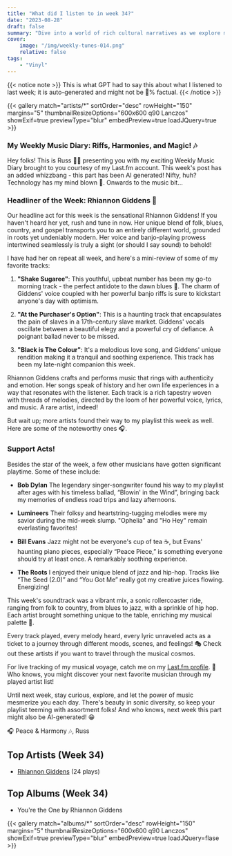 ```yaml
---
title: "What did I listen to in week 34?"
date: "2023-08-28"
draft: false
summary: "Dive into a world of rich cultural narratives as we explore my most played artist of the week, Rhiannon Giddens. Blending elements of folk, country and blues, her emotive melodies and striking lyrics offer a memorable musical journey. Prepare for a feast of balmy rhythms and arresting vocal harmonies."
cover:
    image: "/img/weekly-tunes-014.png"
    relative: false
tags:
    - "Vinyl"
---
```


{{< notice note >}}
This is what GPT had to say this about what I listened to last week; it is auto-generated and might not be 💯% factual.
{{< /notice >}}

{{< gallery match="artists/*" sortOrder="desc" rowHeight="150" margins="5" thumbnailResizeOptions="600x600 q90 Lanczos" showExif=true previewType="blur" embedPreview=true loadJQuery=true >}}

### **My Weekly Music Diary: Riffs, Harmonies, and Magic! 🎶**

Hey folks! This is Russ 💁‍♂️ presenting you with my exciting Weekly Music Diary brought to you courtesy of my Last.fm account. This week's post has an added whizzbang - this part has been AI generated! Nifty, huh? Technology has my mind blown 🤯. Onwards to the music bit...

### **Headliner of the Week: Rhiannon Giddens 🎤**

Our headline act for this week is the sensational Rhiannon Giddens! If you haven't heard her yet, rush and tune in now. Her unique blend of folk, blues, country, and gospel transports you to an entirely different world, grounded in roots yet undeniably modern. Her voice and banjo-playing prowess intertwined seamlessly is truly a sight (or should I say sound) to behold! 

I have had her on repeat all week, and here's a mini-review of some of my favorite tracks:

1. **"Shake Sugaree"**: This youthful, upbeat number has been my go-to morning track - the perfect antidote to the dawn blues 🌄. The charm of Giddens' voice coupled with her powerful banjo riffs is sure to kickstart anyone's day with optimism.

2. **"At the Purchaser's Option"**: This is a haunting track that encapsulates the pain of slaves in a 17th-century slave market. Giddens' vocals oscillate between a beautiful elegy and a powerful cry of defiance. A poignant ballad never to be missed.

3. **"Black is The Colour"**: It's a melodious love song, and Giddens' unique rendition making it a tranquil and soothing experience. This track has been my late-night companion this week.

Rhiannon Giddens crafts and performs music that rings with authenticity and emotion. Her songs speak of history and her own life experiences in a way that resonates with the listener. Each track is a rich tapestry woven with threads of melodies, directed by the loom of her powerful voice, lyrics, and music. A rare artist, indeed!

But wait up; more artists found their way to my playlist this week as well. Here are some of the noteworthy ones 🎧.

### **Support Acts!**

Besides the star of the week, a few other musicians have gotten significant playtime. Some of these include:

- **Bob Dylan** The legendary singer-songwriter found his way to my playlist after ages with his timeless ballad, “Blowin' in the Wind”, bringing back my memories of endless road trips and lazy afternoons. 

- **Lumineers** Their folksy and heartstring-tugging melodies were my savior during the mid-week slump. "Ophelia" and "Ho Hey" remain everlasting favorites!

- **Bill Evans** Jazz might not be everyone's cup of tea ☕, but Evans' haunting piano pieces, especially “Peace Piece,” is something everyone should try at least once. A remarkably soothing experience.

- **The Roots** I enjoyed their unique blend of jazz and hip-hop. Tracks like “The Seed (2.0)” and “You Got Me” really got my creative juices flowing. Energizing!

This week's soundtrack was a vibrant mix, a sonic rollercoaster ride, ranging from folk to country, from blues to jazz, with a sprinkle of hip hop. Each artist brought something unique to the table, enriching my musical palette 🎨.

Every track played, every melody heard, every lyric unraveled acts as a ticket to a journey through different moods, scenes, and feelings! 🎭 Check out these artists if you want to travel through the musical cosmos.

For live tracking of my musical voyage, catch me on my [Last.fm profile](https://www.last.fm/user/RussMckendrick). 🚀 Who knows, you might discover your next favorite musician through my played artist list!

Until next week, stay curious, explore, and let the power of music mesmerize you each day. There's beauty in sonic diversity, so keep your playlist teeming with assortment folks! And who knows, next week this part might also be AI-generated! 😁

🎧 Peace & Harmony 🎶,
Russ

## Top Artists (Week 34)

- [Rhiannon Giddens](https://www.mckendrick.rocks/artist/rhiannon-giddens/) (24 plays)


## Top Albums (Week 34)

- You're the One by Rhiannon Giddens


{{< gallery match="albums/*" sortOrder="desc" rowHeight="150" margins="5" thumbnailResizeOptions="600x600 q90 Lanczos" showExif=true previewType="blur" embedPreview=true loadJQuery=flase >}}